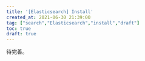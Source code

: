 ```yaml
---
title: '[Elasticsearch] Install'
created_at: 2021-06-30 21:39:00
tag: ["search","Elasticsearch","install","draft"]
toc: true
draft: true
---
```


待完善。

